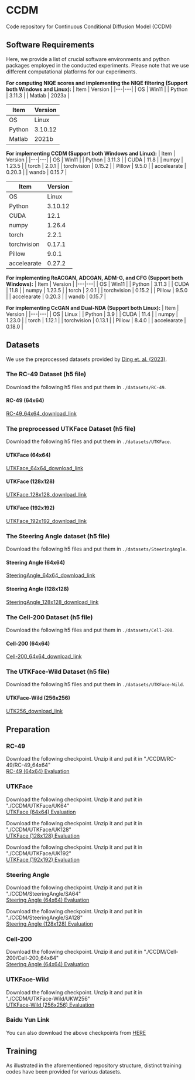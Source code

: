 # CCDM
Code repository for Continuous Conditional Diffusion Model (CCDM)

<!-- ----------------------------------------------------------------->
## Software Requirements
Here, we provide a list of crucial software environments and python packages employed in the conducted experiments. Please note that we use different computational platforms for our experiments. <br />

**For computing NIQE scores and implementing the NIQE filtering (Support both Windows and Linux):**
| Item | Version |
|---|---|
| OS | Win11 |
| Python | 3.11.3 |
| Matlab | 2023a |

| Item | Version |
|---|---|
| OS | Linux |
| Python | 3.10.12 |
| Matlab | 2021b |


**For implementing CCDM (Support both Windows and Linux):**
| Item | Version |
|---|---|
| OS | Win11 |
| Python | 3.11.3 |
| CUDA  | 11.8 |
| numpy | 1.23.5 |
| torch | 2.0.1 |
| torchvision | 0.15.2 |
| Pillow | 9.5.0 |
| accelearate | 0.20.3 |
| wandb | 0.15.7 |

| Item | Version |
|---|---|
| OS | Linux |
| Python | 3.10.12 |
| CUDA  | 12.1 |
| numpy | 1.26.4 |
| torch | 2.2.1 |
| torchvision | 0.17.1 |
| Pillow | 9.0.1 |
| accelearate | 0.27.2 |

**For implementing ReACGAN, ADCGAN, ADM-G, and CFG (Support both Windows):**
| Item | Version |
|---|---|
| OS | Win11 |
| Python | 3.11.3 |
| CUDA  | 11.8 |
| numpy | 1.23.5 |
| torch | 2.0.1 |
| torchvision | 0.15.2 |
| Pillow | 9.5.0 |
| accelearate | 0.20.3 |
| wandb | 0.15.7 |

**For implementing CcGAN and Dual-NDA (Support both Linux):**
| Item | Version |
|---|---|
| OS | Linux |
| Python | 3.9 |
| CUDA  | 11.4 |
| numpy | 1.23.0 |
| torch | 1.12.1 |
| torchvision | 0.13.1 |
| Pillow | 8.4.0 |
| accelearate | 0.18.0 |


<!-- --------------------------------------------------------------- -->
## Datasets

We use the preprocessed datasets provided by [Ding et. al. (2023)](https://github.com/UBCDingXin/improved_CcGAN).

### The RC-49 Dataset (h5 file)
Download the following h5 files and put them in `./datasets/RC-49`.
#### RC-49 (64x64)
[RC-49_64x64_download_link](https://1drv.ms/u/s!Arj2pETbYnWQstI0OuDMqpEZA80tRQ?e=fJJbWw) <br />

### The preprocessed UTKFace Dataset (h5 file)
Download the following h5 files and put them in `./datasets/UTKFace`.
#### UTKFace (64x64)
[UTKFace_64x64_download_link](https://1drv.ms/u/s!Arj2pETbYnWQstIzurW-LCFpGz5D7Q?e=X23ybx) <br />
#### UTKFace (128x128)
[UTKFace_128x128_download_link](https://1drv.ms/u/s!Arj2pETbYnWQstJGpTgNYrHE8DgDzA?e=d7AeZq) <br />
#### UTKFace (192x192)
[UTKFace_192x192_download_link](https://1drv.ms/u/s!Arj2pETbYnWQstY8hLN3lWEyX0lNLA?e=BcjUQh) <br />

### The Steering Angle dataset (h5 file)
Download the following h5 files and put them in `./datasets/SteeringAngle`.
#### Steering Angle (64x64)
[SteeringAngle_64x64_download_link](https://1drv.ms/u/s!Arj2pETbYnWQstIyDTDpGA0CNiONkA?e=Ui5kUK) <br />
#### Steering Angle (128x128)
[SteeringAngle_128x128_download_link](https://1drv.ms/u/s!Arj2pETbYnWQstJ0j7rXhDtm6y4IcA?e=bLQh2e) <br />

### The Cell-200 Dataset (h5 file)
Download the following h5 files and put them in `./datasets/Cell-200`.
#### Cell-200 (64x64)
[Cell-200_64x64_download_link](https://1drv.ms/u/s!Arj2pETbYnWQstIt73ZfGOAjBMiTmQ?e=cvxFIN) <br />

### The UTKFace-Wild Dataset (h5 file)
Download the following h5 files and put them in `./datasets/UTKFace-Wild`.
#### UTKFace-Wild (256x256)
[UTK256_download_link]() <br />

<!-- ----------------------------------------------------------------->
## Preparation

### RC-49
Download the following checkpoint. Unzip it and put it in "./CCDM/RC-49/RC-49_64x64" <br />
[RC-49 (64x64) Evaluation](https://1drv.ms/u/s!Arj2pETbYnWQvNINsmYzlBdkgSloTg?e=c7g3lU) <br />

### UTKFace
Download the following checkpoint. Unzip it and put it in "./CCDM/UTKFace/UK64" <br />
[UTKFace (64x64) Evaluation](https://1drv.ms/u/s!Arj2pETbYnWQvNIR8yAfixpzCDQbrQ?e=yGPEZl) <br />

Download the following checkpoint. Unzip it and put it in "./CCDM/UTKFace/UK128" <br />
[UTKFace (128x128) Evaluation](https://1drv.ms/u/s!Arj2pETbYnWQvNIX_mPvqxOHK8Ppyg?e=pM2ShQ) <br />

Download the following checkpoint. Unzip it and put it in "./CCDM/UTKFace/UK192" <br />
[UTKFace (192x192) Evaluation](https://1drv.ms/u/s!Arj2pETbYnWQvNIVcOryy6Rba6obIA?e=AoHB16) <br />

### Steering Angle
Download the following checkpoint. Unzip it and put it in "./CCDM/SteeringAngle/SA64" <br />
[Steering Angle (64x64) Evaluation](https://1drv.ms/u/s!Arj2pETbYnWQvNIa6KuqZN6G4c8hWA?e=qsfYGy) <br />

Download the following checkpoint. Unzip it and put it in "./CCDM/SteeringAngle/SA128" <br />
[Steering Angle (128x128) Evaluation](https://1drv.ms/u/s!Arj2pETbYnWQvNIYO7bd6tivU7VXBQ?e=E3bRGG) <br />

### Cell-200
Download the following checkpoint. Unzip it and put it in "./CCDM/Cell-200/Cell-200_64x64" <br />
[Steering Angle (64x64) Evaluation](https://1drv.ms/u/s!Arj2pETbYnWQvNIZflDROKCaI4f71w?e=ivxSSN) <br />

### UTKFace-Wild
Download the following checkpoint. Unzip it and put it in "./CCDM/UTKFace-Wild/UKW256" <br />
[UTKFace-Wild (256x256) Evaluation](https://1drv.ms/f/s!Arj2pETbYnWQvNIWtkNQnosw_UG35g?e=noRdLV) <br />


### Baidu Yun Link
You can also download the above checkpoints from [HERE](https://1drv.ms/f/s!Arj2pETbYnWQvNIWtkNQnosw_UG35g?e=noRdLV) <br />



<!-- --------------------------------------------------------------- -->
## Training
As illustrated in the aforementioned repository structure, distinct training codes have been provided for various datasets. <br />

